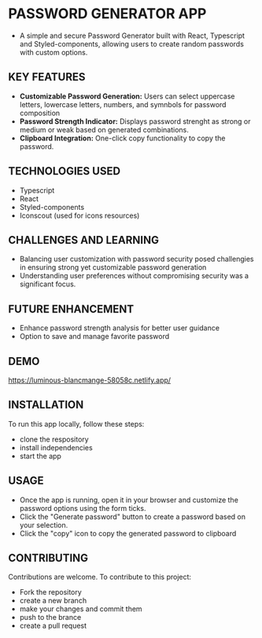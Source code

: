 # PASSWORD GENERATOR APP
- A simple and secure Password Generator built with React, Typescript and Styled-components, allowing users to create random passwords with custom options.
  
## KEY FEATURES
+ **Customizable Password Generation:**  Users can select uppercase letters, lowercase letters, numbers, and symnbols for password composition
+ **Password Strength Indicator:** Displays password strenght as strong or medium or weak based on generated combinations.
+ **Clipboard Integration:** One-click copy functionality to copy the password.

## TECHNOLOGIES USED
+ Typescript
+ React
+ Styled-components
+ Iconscout (used for icons resources)

## CHALLENGES AND LEARNING
+ Balancing user customization with password security posed challengies in ensuring strong yet customizable password generation
+ Understanding user preferences without compromising security was a significant focus.


## FUTURE ENHANCEMENT
+ Enhance password strength analysis for better user guidance
+ Option to save and manage favorite password

## DEMO
https://luminous-blancmange-58058c.netlify.app/

## INSTALLATION
  To run this app locally, follow these steps:
  + clone the respository
  + install independencies
  + start the app


## USAGE
+ Once the app is running, open it in your browser and customize the password options using the form ticks.
+ Click the "Generate password" button to create a password based on your selection.
+ Click the "copy" icon to copy the generated password to clipboard

## CONTRIBUTING
 Contributions are welcome. To contribute to this project:
 + Fork the repository
 + create a new branch
 + make your changes and commit them
 + push to the brance
 + create a pull request
